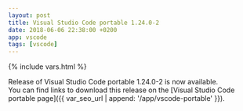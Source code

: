 ```yaml
---
layout: post
title: Visual Studio Code portable 1.24.0-2
date: 2018-06-06 22:38:00 +0200
app: vscode
tags: [vscode]
---
```

{% include vars.html %}

Release of Visual Studio Code portable 1.24.0-2 is now available.<br />
You can find links to download this release on the [Visual Studio Code portable page]({{ var_seo_url | append: '/app/vscode-portable' }}).